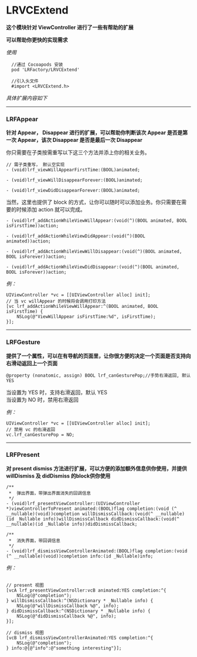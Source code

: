 #  LRVCExtend
**这个模块针对 ViewController 进行了一些有帮助的扩展**

**可以帮助你更快的实现需求**

*使用*
```objc
  //通过 Cocoapods 安装
  pod 'LRFactory/LRVCExtend'

  //引入头文件
  #import <LRVCExtend.h>

```

*具体扩展内容如下*

---
###  LRFAppear

**针对 Appear， Disappear 进行的扩展，可以帮助你判断该次 Appear 是否是第一次 Appear，该次 Disappear 是否是最后一次 Disappear**

你只需要在子类按需重写以下这三个方法并添上你的相关业务。
```objc
// 需子类重写， 默认空实现
- (void)lrf_viewWillAppearFirstTime:(BOOL)animated;

- (void)lrf_viewWillDisappearForever:(BOOL)animated;

- (void)lrf_viewDidDisappearForever:(BOOL)animated;
```

当然，这里也提供了 block 的方式，让你可以随时可以添加业务。你只需要在需要的时候添加 action 就可以完成。
```objc
- (void)lrf_addActionWhileViewWillAppear:(void(^)(BOOL animated, BOOL isFirstTime))action;

- (void)lrf_addActionWhileViewDidAppear:(void(^)(BOOL animated))action;

- (void)lrf_addActionWhileViewWillDisappear:(void(^)(BOOL animated, BOOL isForever))action;

- (void)lrf_addActionWhileViewDidDisappear:(void(^)(BOOL animated, BOOL isForever))action;
```

*例：*
```objc
UIViewController *vc = [[UIViewController alloc] init];
// 当 vc willAppear 的时候将会调用打印方法
[vc lrf_addActionWhileViewWillAppear:^(BOOL animated, BOOL isFirstTime) {
    NSLog(@"ViewWillAppear isFirstTime:%d", isFirstTime);
}];
```
---

###  LRFGesture

**提供了一个属性，可以在有导航的页面里，让你很方便的决定一个页面是否支持向右滑动返回上一个页面**

```objc
@property (nonatomic, assign) BOOL lrf_canGesturePop;//手势右滑返回, 默认YES
```
当设置为 YES 时，支持右滑返回，默认 YES<br>
当设置为 NO 时，禁用右滑返回

*例：*
```objc
UIViewController *vc = [[UIViewController alloc] init];
// 禁用 vc 的右滑返回
vc.lrf_canGesturePop = NO;
```

---

###  LRFPresent

**对 present dismiss 方法进行扩展，可以方便的添加额外信息供你使用，并提供 willDismiss 及 didDismiss 的block供你使用**

```objc
/**
 *  弹出界面，带弹出界面消失的回调信息
 */
- (void)lrf_presentViewController:(UIViewController *)viewControllerToPresent animated:(BOOL)flag completion:(void (^ __nullable)(void))completion willDismissCallback:(void(^ __nullable)(id _Nullable info))willDismissCallback didDismissCallback:(void(^ __nullable)(id _Nullable info))didDismissCallback;

/**
 *  消失界面，带回调信息
 */
- (void)lrf_dismissViewControllerAnimated:(BOOL)flag completion:(void (^ __nullable)(void))completion info:(id _Nullable)info;
```

*例：*
```objc

// present 视图
[vcA lrf_presentViewController:vcB animated:YES completion:^{
    NSLog(@"completion");
} willDismissCallback:^(NSDictionary * _Nullable info) {
    NSLog(@"willDismissCallback %@", info);
} didDismissCallback:^(NSDictionary * _Nullable info) {
    NSLog(@"didDismissCallback %@", info);
}];

// dismiss 视图
[vcB lrf_dismissViewControllerAnimated:YES completion:^{
    NSLog(@"completion");    
} info:@{@"info":@"something interesting"}];


```
